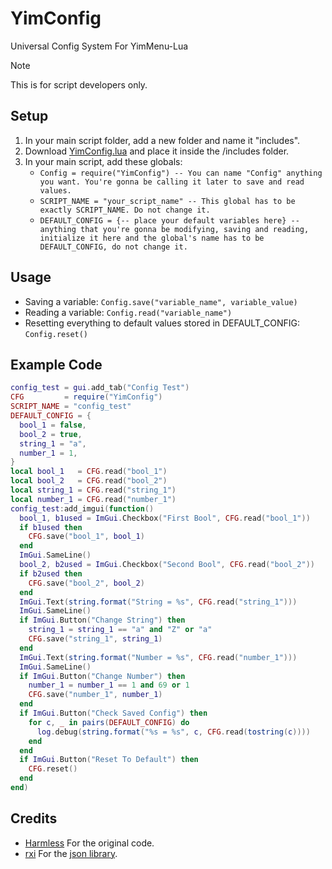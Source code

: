 # YimConfig

Universal Config System For YimMenu-Lua

> [!NOTE]
> This is for script developers only.

## Setup

1. In your main script folder, add a new folder and name it "includes".
2. Download [YimConfig.lua](https://github.com/YimMenu-Lua/YimConfig/releases/latest) and place it inside the /includes folder.
3. In your main script, add these globals:
    - `Config = require("YimConfig") -- You can name "Config" anything you want. You're gonna be calling it later to save and read values.`
    - `SCRIPT_NAME = "your_script_name" -- This global has to be exactly SCRIPT_NAME. Do not change it.`
    - `DEFAULT_CONFIG = {-- place your default variables here} -- anything that you're gonna be modifying, saving and reading, initialize it here and the global's name has to be DEFAULT_CONFIG, do not change it.`

## Usage

- Saving a variable: `Config.save("variable_name", variable_value)`
- Reading a variable: `Config.read("variable_name")`
- Resetting everything to default values stored in DEFAULT_CONFIG: `Config.reset()`

## Example Code

```Lua
config_test = gui.add_tab("Config Test")
CFG         = require("YimConfig")
SCRIPT_NAME = "config_test"
DEFAULT_CONFIG = {
  bool_1 = false,
  bool_2 = true,
  string_1 = "a",
  number_1 = 1,
}
local bool_1   = CFG.read("bool_1")
local bool_2   = CFG.read("bool_2")
local string_1 = CFG.read("string_1")
local number_1 = CFG.read("number_1")
config_test:add_imgui(function()
  bool_1, b1used = ImGui.Checkbox("First Bool", CFG.read("bool_1"))
  if b1used then
    CFG.save("bool_1", bool_1)
  end
  ImGui.SameLine()
  bool_2, b2used = ImGui.Checkbox("Second Bool", CFG.read("bool_2"))
  if b2used then
    CFG.save("bool_2", bool_2)
  end
  ImGui.Text(string.format("String = %s", CFG.read("string_1")))
  ImGui.SameLine()
  if ImGui.Button("Change String") then
    string_1 = string_1 == "a" and "Z" or "a"
    CFG.save("string_1", string_1)
  end
  ImGui.Text(string.format("Number = %s", CFG.read("number_1")))
  ImGui.SameLine()
  if ImGui.Button("Change Number") then
    number_1 = number_1 == 1 and 69 or 1
    CFG.save("number_1", number_1)
  end
  if ImGui.Button("Check Saved Config") then
    for c, _ in pairs(DEFAULT_CONFIG) do
      log.debug(string.format("%s = %s", c, CFG.read(tostring(c))))
    end
  end
  if ImGui.Button("Reset To Default") then
    CFG.reset()
  end
end)
```
## Credits

- [Harmless](https://github.com/harmless05) For the original code.
- [rxi](https://github.com/rxi) For the [json library](https://github.com/rxi/json.lua).
